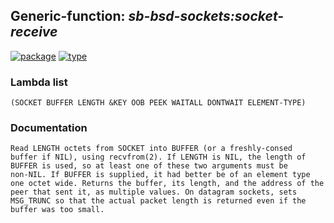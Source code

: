 ## Generic-function: ***sb-bsd-sockets:socket-receive***
[![package](https://img.shields.io/badge/Package-SB--BSD--SOCKETS-5f9ea0.svg?style=social&colorA=999999)](../) [![type](https://img.shields.io/badge/Type-Generic--Function-5f9ea0.svg?style=social&colorA=999999)](../#generic-function) 
### Lambda list
```
(SOCKET BUFFER LENGTH &KEY OOB PEEK WAITALL DONTWAIT ELEMENT-TYPE)
```
### Documentation
```
Read LENGTH octets from SOCKET into BUFFER (or a freshly-consed
buffer if NIL), using recvfrom(2). If LENGTH is NIL, the length of
BUFFER is used, so at least one of these two arguments must be
non-NIL. If BUFFER is supplied, it had better be of an element type
one octet wide. Returns the buffer, its length, and the address of the
peer that sent it, as multiple values. On datagram sockets, sets
MSG_TRUNC so that the actual packet length is returned even if the
buffer was too small.
```
